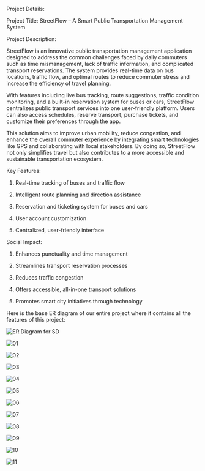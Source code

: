 Project Details:

Project Title: StreetFlow – A Smart Public Transportation Management System

Project Description:

StreetFlow is an innovative public transportation management application designed to address the common challenges faced by daily commuters such as time mismanagement, lack of traffic information, and complicated transport reservations. The system provides real-time data on bus locations, traffic flow, and optimal routes to reduce commuter stress and increase the efficiency of travel planning.

With features including live bus tracking, route suggestions, traffic condition monitoring, and a built-in reservation system for buses or cars, StreetFlow centralizes public transport services into one user-friendly platform. Users can also access schedules, reserve transport, purchase tickets, and customize their preferences through the app.

This solution aims to improve urban mobility, reduce congestion, and enhance the overall commuter experience by integrating smart technologies like GPS and collaborating with local stakeholders. By doing so, StreetFlow not only simplifies travel but also contributes to a more accessible and sustainable transportation ecosystem.

Key Features:

1. Real-time tracking of buses and traffic flow

2. Intelligent route planning and direction assistance

3. Reservation and ticketing system for buses and cars

4. User account customization

5. Centralized, user-friendly interface

Social Impact:

1. Enhances punctuality and time management

2. Streamlines transport reservation processes

3. Reduces traffic congestion

4. Offers accessible, all-in-one transport solutions

5. Promotes smart city initiatives through technology

Here is the base ER diagram of our entire project where it contains all the features of this project:

![ER Diagram for SD](https://github.com/user-attachments/assets/881f4ccc-ac8b-4b2f-ac3f-879fe7b5ee44)

![01](https://github.com/user-attachments/assets/5c1a352a-a0da-43ed-8f2c-3b095e55952a)

![02](https://github.com/user-attachments/assets/fa180684-5bfa-4c81-864d-7d11ce198288)

![03](https://github.com/user-attachments/assets/8800e52b-d2d2-43d1-918f-f90306c46f9d)

![04](https://github.com/user-attachments/assets/d3d06a81-4ef0-43af-b87b-a4075f632ce7)

![05](https://github.com/user-attachments/assets/978f1618-aab3-4727-ae7a-c057fcdbcb04)

![06](https://github.com/user-attachments/assets/9c6a7fd7-7c68-443e-8687-861e826b45c2)

![07](https://github.com/user-attachments/assets/6d8a002b-56fb-4514-8e91-9fe973add4bd)

![08](https://github.com/user-attachments/assets/f7b3ad15-ca8d-4aeb-8ce9-47d42e4032a5)

![09](https://github.com/user-attachments/assets/630d5547-6057-4bff-adb4-fa07e52a56fa)

![10](https://github.com/user-attachments/assets/47700ad6-d7fa-409b-a37f-3e00932bd08b)

![11](https://github.com/user-attachments/assets/20579b20-c065-4c76-8aac-a833613eb0b1)


